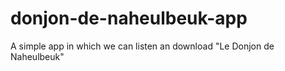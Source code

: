 # donjon-de-naheulbeuk-app
A simple app in which we can listen an download "Le Donjon de Naheulbeuk"
